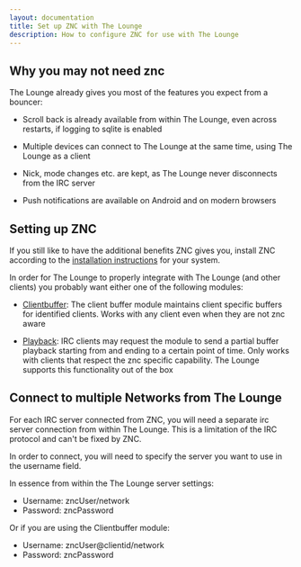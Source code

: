 ```yaml
---
layout: documentation
title: Set up ZNC with The Lounge
description: How to configure ZNC for use with The Lounge
---
```


## Why you may not need znc
The Lounge already gives you most of the features you expect from a bouncer:

- Scroll back is already available from within The Lounge, even across restarts, if logging to sqlite is enabled

- Multiple devices can connect to The Lounge at the same time, using The Lounge as a client

- Nick, mode changes etc. are kept, as The Lounge never disconnects from the IRC server

- Push notifications are available on Android and on modern browsers

## Setting up ZNC
If you still like to have the additional benefits ZNC gives you, install ZNC according to the [installation instructions](https://wiki.ZNC.in/Installation) for your system.

In order for The Lounge to properly integrate with The Lounge (and other clients) you probably want either one of the following modules:

 - [Clientbuffer](https://wiki.znc.in/Clientbuffer): The client buffer module maintains client specific buffers for identified clients. Works with any client even when they are not znc aware

 - [Playback](https://wiki.znc.in/Playback): IRC clients may request the module to send a partial buffer playback starting from and ending to a certain point of time. Only works with clients that respect the znc specific capability. The Lounge supports this functionality out of the box

## Connect to multiple Networks from The Lounge
For each IRC server connected from ZNC, you will need a separate irc server connection from within The Lounge.
This is a limitation of the IRC protocol and can't be fixed by ZNC.

In order to connect, you will need to specify the server you want to use in the username field.

In essence from within the The Lounge server settings:
 - Username: zncUser/network
 - Password: zncPassword

Or if you are using the Clientbuffer module:
 - Username: zncUser@clientid/network
 - Password: zncPassword
